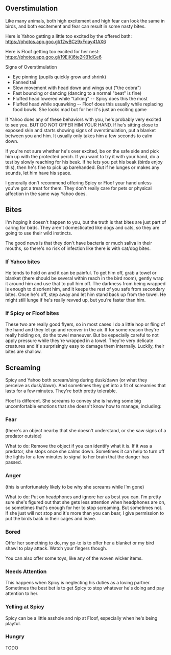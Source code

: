## Overstimulation
Like many animals, both high excitement and high fear can look the same in birds, and both excitement and fear can result in some nasty bites.

Here is Yahoo getting a little too excited by the offered bath:
https://photos.app.goo.gl/12wBCz9xFqay41AX6

Here is Floof getting too excited for her nest:
https://photos.app.goo.gl/19EjKj6te2KB1dGe6

Signs of Overstimulation
- Eye pinning (pupils quickly grow and shrink)
- Fanned tail
- Slow movement with head down and wings out ("the cobra")
- Fast bouncing or dancing (dancing to a normal "beat" is fine)
- Fluffed head lowered while "talking" -- Spicy does this the most
- Fluffed head while squawking -- Floof does this usually while replacing food bowls. She looks mad but for her it's just an exciting game


If Yahoo does any of these behaviors with you, he's probably very excited to see you. BUT DO NOT OFFER HIM YOUR HAND. If he's sitting close to exposed skin and starts showing signs of overstimulation, put a blanket between you and him. It usually only takes him a few seconds to calm down.

If you're not sure whether he's over excited, be on the safe side and pick him up with the protected perch. If you want to try it with your hand, do a test by slowly reaching for his beak. If he lets you pet his beak (birds enjoy this), then he's fine to pick up barehanded. But if he lunges or makes any sounds, let him have his space.

I generally don't recommend offering Spicy or Floof your hand unless you've got a treat for them. They don't really care for pets or physical affection in the same way Yahoo does. 

## Bites
I'm hoping it doesn't happen to you, but the truth is that bites are just part of caring for birds. They aren't domesticated like dogs and cats, so they are going to use their wild instincts.

The good news is that they don't have bacteria or much saliva in their mouths, so there's no risk of infection like there is with cat/dog bites. 

### If Yahoo bites
He tends to hold on and it can be painful. To get him off, grab a towel or blanket (there should be several within reach in the bird room), gently wrap it around him and use that to pull him off. The darkness from being wrapped is enough to disorient him, and it keeps the rest of you safe from secondary bites. Once he's off, step away and let him stand back up from the towel. He might still lunge if he's really revved up, but you're faster than him. 

### If Spicy or Floof bites
These two are really good flyers, so in most cases I do a little hop or fling of the hand and they let go and recover in the air. If for some reason they're really holding on, do the towel maneuver. But be especially careful to not apply pressure while they're wrapped in a towel. They're very delicate creatures and it's surprisingly easy to damage them internally. Luckily, their bites are shallow.

## Screaming
Spicy and Yahoo both scream/sing during dusk/dawn (or what they perceive as dusk/dawn). And sometimes they get into a fit of screamies that lasts for a few minutes. They're both pretty tolerable.

Floof is different. She screams to convey she is having some big uncomfortable emotions that she doesn't know how to manage, including:

### Fear
(there's an object nearby that she doesn't understand, or she saw signs of a predator outside)

What to do: Remove the object if you can identify what it is. If it was a predator, she stops once she calms down. Sometimes it can help to turn off the lights for a few minutes to signal to her brain that the danger has passed.

### Anger
(this is unfortunately likely to be why she screams while I'm gone)

What to do: Put on headphones and ignore her as best you can. I'm pretty sure she's figured out that she gets less attention when headphones are on, so sometimes that's enough for her to stop screaming. But sometimes not. If she just will not stop and it's more than you can bear, I give permission to put the birds back in their cages and leave. 

### Bored
Offer her something to do, my go-to is to offer her a blanket or my bird shawl to play attack. Watch your fingers though.

You can also offer some toys, like any of the woven wicker items.

### Needs Attention
This happens when Spicy is neglecting his duties as a loving partner. Sometimes the best bet is to get Spicy to stop whatever he's doing and pay attention to her.

### Yelling at Spicy
Spicy can be a little asshole and nip at Floof, especially when he's being playful. 

### Hungry 
TODO